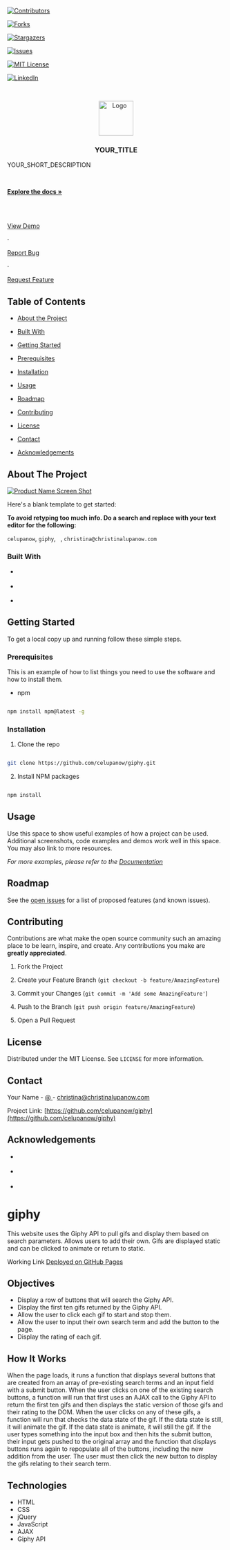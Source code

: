 
  
  
  
  
  

<!-- PROJECT SHIELDS -->

[![Contributors][contributors-shield]][contributors-url]

[![Forks][forks-shield]][forks-url]

[![Stargazers][stars-shield]][stars-url]

[![Issues][issues-shield]][issues-url]

[![MIT License][license-shield]][license-url]

[![LinkedIn][linkedin-shield]][linkedin-url]

  
  
  

<!-- PROJECT LOGO -->

<br />

<p align="center">

<a href="https://github.com/celupanow/giphy">

<img src="images/logo.png" alt="Logo" width="80" height="80">

</a>

  

<h3 align="center">YOUR_TITLE</h3>

  

<p align="center">

YOUR_SHORT_DESCRIPTION

<br />

<a href="https://github.com/celupanow/giphy"><strong>Explore the docs »</strong></a>

<br />

<br />

<a href="https://github.com/celupanow/giphy">View Demo</a>

·

<a href="https://github.com/celupanow/giphy/issues">Report Bug</a>

·

<a href="https://github.com/celupanow/giphy/issues">Request Feature</a>

</p>

</p>

  
  
  

<!-- TABLE OF CONTENTS -->

## Table of Contents

  

* [About the Project](#about-the-project)

* [Built With](#built-with)

* [Getting Started](#getting-started)

* [Prerequisites](#prerequisites)

* [Installation](#installation)

* [Usage](#usage)

* [Roadmap](#roadmap)

* [Contributing](#contributing)

* [License](#license)

* [Contact](#contact)

* [Acknowledgements](#acknowledgements)

  
  
  

<!-- ABOUT THE PROJECT -->

## About The Project

  

[![Product Name Screen Shot][product-screenshot]](https://example.com)

  

Here's a blank template to get started:

**To avoid retyping too much info. Do a search and replace with your text editor for the following:**

`celupanow`, `giphy`, ` `, `christina@christinalupanow.com`

  
  

### Built With

  

* []()

* []()

* []()

  
  
  

<!-- GETTING STARTED -->

## Getting Started

  

To get a local copy up and running follow these simple steps.

  

### Prerequisites

  

This is an example of how to list things you need to use the software and how to install them.

* npm

```sh

npm install npm@latest -g

```

  

### Installation

  

1. Clone the repo

```sh

git clone https://github.com/celupanow/giphy.git

```

2. Install NPM packages

```sh

npm install

```

  
  
  

<!-- USAGE EXAMPLES -->

## Usage

  

Use this space to show useful examples of how a project can be used. Additional screenshots, code examples and demos work well in this space. You may also link to more resources.

  

_For more examples, please refer to the [Documentation](https://example.com)_

  
  
  

<!-- ROADMAP -->

## Roadmap

  

See the [open issues](https://github.com/celupanow/giphy/issues) for a list of proposed features (and known issues).

  
  
  

<!-- CONTRIBUTING -->

## Contributing

  

Contributions are what make the open source community such an amazing place to be learn, inspire, and create. Any contributions you make are **greatly appreciated**.

  

1. Fork the Project

2. Create your Feature Branch (`git checkout -b feature/AmazingFeature`)

3. Commit your Changes (`git commit -m 'Add some AmazingFeature'`)

4. Push to the Branch (`git push origin feature/AmazingFeature`)

5. Open a Pull Request

  
  
  

<!-- LICENSE -->

## License

  

Distributed under the MIT License. See `LICENSE` for more information.

  
  
  

<!-- CONTACT -->

## Contact

  

Your Name - [@ ](https://twitter.com/ ) - christina@christinalupanow.com

  

Project Link: [https://github.com/celupanow/giphy](https://github.com/celupanow/giphy)

  
  
  

<!-- ACKNOWLEDGEMENTS -->

## Acknowledgements

  

* []()

* []()

* []()

  
  
  
  
  

<!-- MARKDOWN LINKS & IMAGES -->

<!-- https://www.markdownguide.org/basic-syntax/#reference-style-links -->

[contributors-shield]: https://img.shields.io/github/contributors/celupanow/giphy.svg?style=flat-square

[contributors-url]: https://github.com/celupanow/giphy/graphs/contributors

[forks-shield]: https://img.shields.io/github/forks/celupanow/giphy.svg?style=flat-square

[forks-url]: https://github.com/celupanow/giphy/network/members

[stars-shield]: https://img.shields.io/github/stars/celupanow/giphy.svg?style=flat-square

[stars-url]: https://github.com/celupanow/giphy/stargazers

[issues-shield]: https://img.shields.io/github/issues/celupanow/giphy.svg?style=flat-square

[issues-url]: https://github.com/celupanow/giphy/issues

[license-shield]: https://img.shields.io/github/license/celupanow/giphy.svg?style=flat-square

[license-url]: https://github.com/celupanow/giphy/blob/master/LICENSE.txt

[linkedin-shield]: https://img.shields.io/badge/-LinkedIn-black.svg?style=flat-square&logo=linkedin&colorB=555

[linkedin-url]: https://linkedin.com/in/celupanow

[product-screenshot]: images/screenshot.png


# giphy
This website uses the Giphy API to pull gifs and display them based on search parameters. Allows users to add their own. Gifs are displayed static and can be clicked to animate or return to static.

Working Link
[Deployed on GitHub Pages](https://celupanow.github.io/giphy)

## Objectives

 - Display a row of buttons that will search the Giphy API.
 - Display the first ten gifs returned by the Giphy API.
 - Allow the user to click each gif to start and stop them.
 - Allow the user to input their own search term and add the button to the page.
 - Display the rating of each gif.
 
## How It Works
When the page loads, it runs a function that displays several buttons that are created from an array of pre-existing search terms and an input field with a submit button. When the user clicks on one of the existing search buttons, a function will run that first uses an AJAX call to the Giphy API to return the first ten gifs and then displays the static version of those gifs and their rating to the DOM. When the user clicks on any of these gifs, a function will run that checks the data state of the gif. If the data state is still, it will animate the gif. If the data state is animate, it will still the gif. If the user types something into the input box and then hits the submit button, their input gets pushed to the original array and the function that displays buttons runs again to repopulate all of the buttons, including the new addition from the user. The user must then click the new button to display the gifs relating to their search term.

## Technologies

 - HTML
 - CSS
 - jQuery
 - JavaScript
 - AJAX
 - Giphy API

<!--stackedit_data:
eyJoaXN0b3J5IjpbLTEwNTIwMzk2MDgsMjExNDA3NzYzMSwtOD
EwNDA3NzYxLDIwNTAwNzY5NDddfQ==
-->